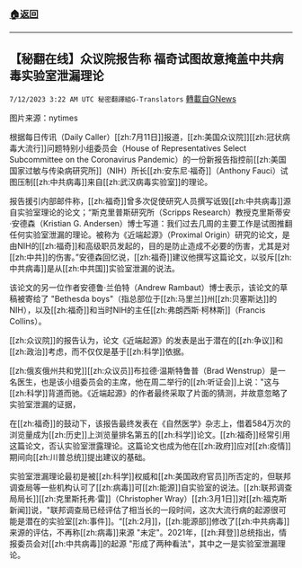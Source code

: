 ###  [:house:返回](README.md)
---


## 【秘翻在线】众议院报告称 福奇试图故意掩盖中共病毒实验室泄漏理论
`7/12/2023 3:22 AM UTC 秘密翻譯組G-Translators` [轉載自GNews](https://gnews.org/articles/1453827)

图片来源：nytimes

根据每日传讯（Daily Caller）[[zh:7月11日]]报道，[[zh:美国众议院]][[zh:冠状病毒大流行]]问题特别小组委员会（House of Representatives Select Subcommittee on the Coronavirus Pandemic）的一份新报告指控前[[zh:美国国家过敏与传染病研究所]]（NIH）所长[[zh:安东尼·福奇]]（Anthony Fauci）试图压制[[zh:中共病毒]]来自[[zh:武汉病毒实验室]]的理论。

报告援引内部邮件称，[[zh:福奇]]曾多次促使研究人员撰写诋毁[[zh:中共病毒]]源自实验室理论的论文；“斯克里普斯研究所（Scripps Research）教授克里斯蒂安·安德森（Kristian G. Andersen）博士写道：我们过去几周的主要工作是试图推翻任何实验室泄漏的理论。被称为《近端起源》（Proximal Origin）研究的论文，是由NIH的[[zh:福奇]]和高级职员发起的，目的是防止造成不必要的伤害，尤其是对[[zh:中共]]的伤害。”安德森回忆说，[[zh:福奇]]建议他撰写这篇论文，以驳斥[[zh:中共病毒]]是从[[zh:中共国]]实验室泄漏的说法。

该论文的另一位作者安德鲁·兰伯特（Andrew Rambaut）博士表示，该论文的草稿被寄给了 "Bethesda boys"（指总部位于[[zh:马里兰]]州[[zh:贝塞斯达]]的NIH），以及[[zh:福奇]]和当时NIH的主任[[zh:弗朗西斯·柯林斯]]（Francis Collins）。

[[zh:众议院]]的报告认为，论文《近端起源》的发表是出于潜在的[[zh:争议]]和[[zh:政治]]考虑，而不仅仅是基于[[zh:科学]]依据。

[[zh:俄亥俄州共和党]][[zh:众议员]]布拉德·温斯特鲁普（Brad Wenstrup）是一名医生，也是该小组委员会的主席，他在周二举行的[[zh:听证会]]上说："这与[[zh:科学]]背道而驰。《近端起源》的作者最终采取了片面的猜测，并故意忽略了实验室泄漏的证据，

在[[zh:福奇]]的鼓动下，该报告最终发表在《自然医学》杂志上，借着584万次的浏览量成为[[zh:历史]]上浏览量排名第五的[[zh:科学]]论文。[[zh:福奇]]经常引用这篇论文，否认实验室泄露理论。这篇论文也成为他在[[zh:政府]]应对[[zh:疫情]]期间向[[zh:川普总统]]提出建议的基础。

实验室泄漏理论最初是被[[zh:科学]]权威和[[zh:美国政府官员]]所否定的，但联邦调查局等一些机构认可了[[zh:病毒]]可[[zh:能源]]自实验室的说法。[[zh:联邦调查局局长]][[zh:克里斯托弗·雷]]（Christopher Wray）[[zh:3月1日]]对[[zh:福克斯新闻]]说，"联邦调查局已经评估了相当长的一段时间，这次大流行病的起源很可能是潜在的实验室[[zh:事件]]。“[[zh:2月]]，[[zh:能源部]]修改了[[zh:中共病毒]]来源的评估，不再称[[zh:病毒]]来源 "未定"。2021年，[[zh:拜登]]总统指出，情报委员会对[[zh:中共病毒]]的起源 "形成了两种看法"，其中之一是实验室泄漏理论。
